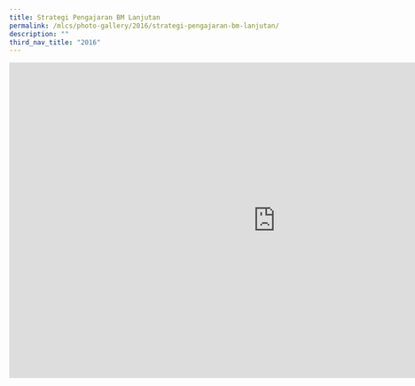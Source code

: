 ```yaml
---
title: Strategi Pengajaran BM Lanjutan
permalink: /mlcs/photo-gallery/2016/strategi-pengajaran-bm-lanjutan/
description: ""
third_nav_title: "2016"
---
```

<iframe allowfullscreen="true" height="569" width="960" frameborder="0" src="https://docs.google.com/presentation/d/e/2PACX-1vQLsOX1IRJi7rPJkHkklFHruWg44rHZpDdFCIkSz6ld-MlfF0oRlDNR5ZP_MgQCPFyxSipsFfe7tLEi/embed?start=true&amp;loop=true&amp;delayms=5000"></iframe>